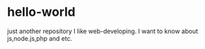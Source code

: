 # hello-world
just another repository
 I like web-developing.
 I want to know about js,node.js,php and etc.
